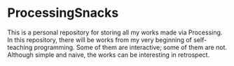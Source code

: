 # ProcessingSnacks
This is a personal repository for storing all my works made via Processing.
In this repository, there will be works from my very beginning of self-teaching programming.
Some of them are interactive; some of them are not.
Although simple and naive, the works can be interesting in retrospect.
